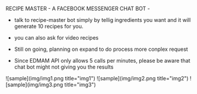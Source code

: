 RECIPE MASTER - A FACEBOOK MESSENGER CHAT BOT -

- talk to recipe-master bot simply by tellig ingredients you want and it will generate 10 recipes for you.
- you can also ask for video recipes

- Still on going, planning on expand to do process more conplex request

- Since EDMAM API only allows 5 calls per minutes, please be aware that chat bot might not giving you the results


![sample](img/img1.png title="img1")
![sample](img/img2.png title="img2")
![sample](img/img3.png title="img3")
